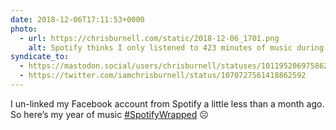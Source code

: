 ```yaml
---
date: 2018-12-06T17:11:53+0000
photo:
  - url: https://chrisburnell.com/static/2018-12-06_1701.png
    alt: Spotify thinks I only listened to 423 minutes of music during all of 2018
syndicate_to:
  - https://mastodon.social/users/chrisburnell/statuses/101195206975862319
  - https://twitter.com/iamchrisburnell/status/1070727561418862592
---
```


I un-linked my Facebook account from Spotify a little less than a month ago. So here’s my year of music <a href="https://twitter.com/hashtag/SpotifyWrapped" rel="external">#SpotifyWrapped</a> ☹️
